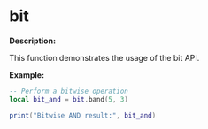 # bit

**Description:**

This function demonstrates the usage of the bit API.

**Example:**

```lua
-- Perform a bitwise operation
local bit_and = bit.band(5, 3)

print("Bitwise AND result:", bit_and)
```
